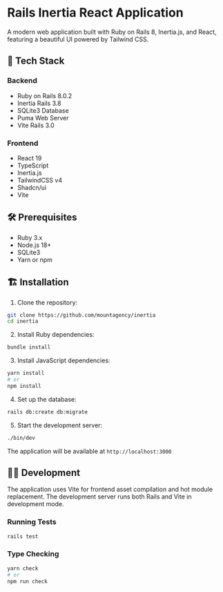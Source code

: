 # Rails Inertia React Application

A modern web application built with Ruby on Rails 8, Inertia.js, and React, featuring a beautiful UI powered by Tailwind CSS.

## 🚀 Tech Stack

### Backend

- Ruby on Rails 8.0.2
- Inertia Rails 3.8
- SQLite3 Database
- Puma Web Server
- Vite Rails 3.0

### Frontend

- React 19
- TypeScript
- Inertia.js
- TailwindCSS v4
- Shadcn/ui
- Vite

## 🛠️ Prerequisites

- Ruby 3.x
- Node.js 18+
- SQLite3
- Yarn or npm

## 🏗️ Installation

1. Clone the repository:

```bash
git clone https://github.com/mountagency/inertia
cd inertia
```

2. Install Ruby dependencies:

```bash
bundle install
```

3. Install JavaScript dependencies:

```bash
yarn install
# or
npm install
```

4. Set up the database:

```bash
rails db:create db:migrate
```

5. Start the development server:

```bash
./bin/dev
```

The application will be available at `http://localhost:3000`

## 🏃‍♂️ Development

The application uses Vite for frontend asset compilation and hot module replacement. The development server runs both Rails and Vite in development mode.

### Running Tests

```bash
rails test
```

### Type Checking

```bash
yarn check
# or
npm run check
```
